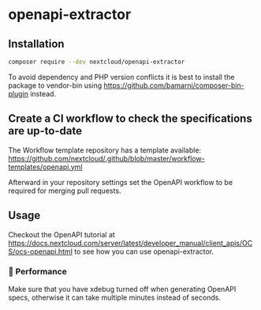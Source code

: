 # openapi-extractor

## Installation

```sh
composer require --dev nextcloud/openapi-extractor
```

To avoid dependency and PHP version conflicts it is best to install the package to vendor-bin using https://github.com/bamarni/composer-bin-plugin instead.

## Create a CI workflow to check the specifications are up-to-date

The Workflow template repository has a template available: https://github.com/nextcloud/.github/blob/master/workflow-templates/openapi.yml

Afterward in your repository settings set the OpenAPI workflow to be required for merging pull requests.

## Usage

Checkout the OpenAPI tutorial at https://docs.nextcloud.com/server/latest/developer_manual/client_apis/OCS/ocs-openapi.html to see how you can use openapi-extractor.

### 🐢 Performance

Make sure that you have xdebug turned off when generating OpenAPI specs, otherwise it can take multiple minutes instead of seconds.
